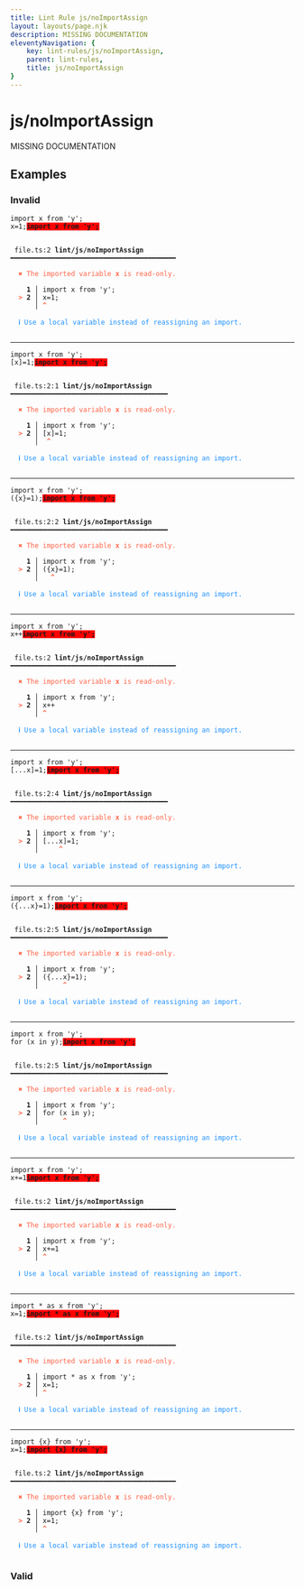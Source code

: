 ```yaml
---
title: Lint Rule js/noImportAssign
layout: layouts/page.njk
description: MISSING DOCUMENTATION
eleventyNavigation: {
	key: lint-rules/js/noImportAssign,
	parent: lint-rules,
	title: js/noImportAssign
}
---
```


# js/noImportAssign

MISSING DOCUMENTATION

<!-- EVERYTHING BELOW IS AUTOGENERATED. SEE SCRIPTS FOLDER FOR UPDATE SCRIPTS -->


## Examples
### Invalid
<pre class="language-text"><code class="language-text"><span class="token keyword">import</span> <span class="token variable">x</span> <span class="token keyword">from</span> <span class="token string">&apos;y&apos;</span><span class="token punctuation">;</span>
<span class="token variable">x</span><span class="token operator">=</span><span class="token number">1</span><span class="token punctuation">;</span><strong><span style="background-color: red">import x from &apos;y&apos;;</span></strong></code></pre>
<pre class="language-text"><code class="language-text">
 <span style="text-decoration-style: dotted;">file.ts:2</span> <strong>lint/js/noImportAssign</strong> ━━━━━━━━━━━━━━━━━━━━━━━━━━━━━━━━━━━━━━━━━

  <strong><span style="color: Tomato;">✖ </span></strong><span style="color: Tomato;">The imported variable </span><span style="color: Tomato;"><strong>x</strong></span><span style="color: Tomato;"> is read-only.</span>

  <strong>  1</strong><strong> │ </strong><span class="token keyword">import</span> <span class="token variable">x</span> <span class="token keyword">from</span> <span class="token string">&apos;y&apos;</span><span class="token punctuation">;</span>
  <strong><span style="color: Tomato;">&gt;</span></strong><strong> 2</strong><strong> │ </strong><span class="token variable">x</span><span class="token operator">=</span><span class="token number">1</span><span class="token punctuation">;</span>
     <strong> │ </strong><span style="color: Tomato;"><strong>^</strong></span>

  <strong><span style="color: DodgerBlue;">ℹ </span></strong><span style="color: DodgerBlue;">Use a local variable instead of reassigning an import.</span>

</code></pre>

---------------

<pre class="language-text"><code class="language-text"><span class="token keyword">import</span> <span class="token variable">x</span> <span class="token keyword">from</span> <span class="token string">&apos;y&apos;</span><span class="token punctuation">;</span>
<span class="token punctuation">[</span><span class="token variable">x</span><span class="token punctuation">]</span><span class="token operator">=</span><span class="token number">1</span><span class="token punctuation">;</span><strong><span style="background-color: red">import x from &apos;y&apos;;</span></strong></code></pre>
<pre class="language-text"><code class="language-text">
 <span style="text-decoration-style: dotted;">file.ts:2:1</span> <strong>lint/js/noImportAssign</strong> ━━━━━━━━━━━━━━━━━━━━━━━━━━━━━━━━━━━━━━━

  <strong><span style="color: Tomato;">✖ </span></strong><span style="color: Tomato;">The imported variable </span><span style="color: Tomato;"><strong>x</strong></span><span style="color: Tomato;"> is read-only.</span>

  <strong>  1</strong><strong> │ </strong><span class="token keyword">import</span> <span class="token variable">x</span> <span class="token keyword">from</span> <span class="token string">&apos;y&apos;</span><span class="token punctuation">;</span>
  <strong><span style="color: Tomato;">&gt;</span></strong><strong> 2</strong><strong> │ </strong><span class="token punctuation">[</span><span class="token variable">x</span><span class="token punctuation">]</span><span class="token operator">=</span><span class="token number">1</span><span class="token punctuation">;</span>
     <strong> │ </strong> <span style="color: Tomato;"><strong>^</strong></span>

  <strong><span style="color: DodgerBlue;">ℹ </span></strong><span style="color: DodgerBlue;">Use a local variable instead of reassigning an import.</span>

</code></pre>

---------------

<pre class="language-text"><code class="language-text"><span class="token keyword">import</span> <span class="token variable">x</span> <span class="token keyword">from</span> <span class="token string">&apos;y&apos;</span><span class="token punctuation">;</span>
<span class="token punctuation">(</span><span class="token punctuation">{</span><span class="token variable">x</span><span class="token punctuation">}</span><span class="token operator">=</span><span class="token number">1</span><span class="token punctuation">)</span><span class="token punctuation">;</span><strong><span style="background-color: red">import x from &apos;y&apos;;</span></strong></code></pre>
<pre class="language-text"><code class="language-text">
 <span style="text-decoration-style: dotted;">file.ts:2:2</span> <strong>lint/js/noImportAssign</strong> ━━━━━━━━━━━━━━━━━━━━━━━━━━━━━━━━━━━━━━━

  <strong><span style="color: Tomato;">✖ </span></strong><span style="color: Tomato;">The imported variable </span><span style="color: Tomato;"><strong>x</strong></span><span style="color: Tomato;"> is read-only.</span>

  <strong>  1</strong><strong> │ </strong><span class="token keyword">import</span> <span class="token variable">x</span> <span class="token keyword">from</span> <span class="token string">&apos;y&apos;</span><span class="token punctuation">;</span>
  <strong><span style="color: Tomato;">&gt;</span></strong><strong> 2</strong><strong> │ </strong><span class="token punctuation">(</span><span class="token punctuation">{</span><span class="token variable">x</span><span class="token punctuation">}</span><span class="token operator">=</span><span class="token number">1</span><span class="token punctuation">)</span><span class="token punctuation">;</span>
     <strong> │ </strong>  <span style="color: Tomato;"><strong>^</strong></span>

  <strong><span style="color: DodgerBlue;">ℹ </span></strong><span style="color: DodgerBlue;">Use a local variable instead of reassigning an import.</span>

</code></pre>

---------------

<pre class="language-text"><code class="language-text"><span class="token keyword">import</span> <span class="token variable">x</span> <span class="token keyword">from</span> <span class="token string">&apos;y&apos;</span><span class="token punctuation">;</span>
<span class="token variable">x</span><span class="token operator">++</span><strong><span style="background-color: red">import x from &apos;y&apos;;</span></strong></code></pre>
<pre class="language-text"><code class="language-text">
 <span style="text-decoration-style: dotted;">file.ts:2</span> <strong>lint/js/noImportAssign</strong> ━━━━━━━━━━━━━━━━━━━━━━━━━━━━━━━━━━━━━━━━━

  <strong><span style="color: Tomato;">✖ </span></strong><span style="color: Tomato;">The imported variable </span><span style="color: Tomato;"><strong>x</strong></span><span style="color: Tomato;"> is read-only.</span>

  <strong>  1</strong><strong> │ </strong><span class="token keyword">import</span> <span class="token variable">x</span> <span class="token keyword">from</span> <span class="token string">&apos;y&apos;</span><span class="token punctuation">;</span>
  <strong><span style="color: Tomato;">&gt;</span></strong><strong> 2</strong><strong> │ </strong><span class="token variable">x</span><span class="token operator">++</span>
     <strong> │ </strong><span style="color: Tomato;"><strong>^</strong></span>

  <strong><span style="color: DodgerBlue;">ℹ </span></strong><span style="color: DodgerBlue;">Use a local variable instead of reassigning an import.</span>

</code></pre>

---------------

<pre class="language-text"><code class="language-text"><span class="token keyword">import</span> <span class="token variable">x</span> <span class="token keyword">from</span> <span class="token string">&apos;y&apos;</span><span class="token punctuation">;</span>
<span class="token punctuation">[</span><span class="token operator">...</span><span class="token variable">x</span><span class="token punctuation">]</span><span class="token operator">=</span><span class="token number">1</span><span class="token punctuation">;</span><strong><span style="background-color: red">import x from &apos;y&apos;;</span></strong></code></pre>
<pre class="language-text"><code class="language-text">
 <span style="text-decoration-style: dotted;">file.ts:2:4</span> <strong>lint/js/noImportAssign</strong> ━━━━━━━━━━━━━━━━━━━━━━━━━━━━━━━━━━━━━━━

  <strong><span style="color: Tomato;">✖ </span></strong><span style="color: Tomato;">The imported variable </span><span style="color: Tomato;"><strong>x</strong></span><span style="color: Tomato;"> is read-only.</span>

  <strong>  1</strong><strong> │ </strong><span class="token keyword">import</span> <span class="token variable">x</span> <span class="token keyword">from</span> <span class="token string">&apos;y&apos;</span><span class="token punctuation">;</span>
  <strong><span style="color: Tomato;">&gt;</span></strong><strong> 2</strong><strong> │ </strong><span class="token punctuation">[</span><span class="token operator">...</span><span class="token variable">x</span><span class="token punctuation">]</span><span class="token operator">=</span><span class="token number">1</span><span class="token punctuation">;</span>
     <strong> │ </strong>    <span style="color: Tomato;"><strong>^</strong></span>

  <strong><span style="color: DodgerBlue;">ℹ </span></strong><span style="color: DodgerBlue;">Use a local variable instead of reassigning an import.</span>

</code></pre>

---------------

<pre class="language-text"><code class="language-text"><span class="token keyword">import</span> <span class="token variable">x</span> <span class="token keyword">from</span> <span class="token string">&apos;y&apos;</span><span class="token punctuation">;</span>
<span class="token punctuation">(</span><span class="token punctuation">{</span><span class="token operator">...</span><span class="token variable">x</span><span class="token punctuation">}</span><span class="token operator">=</span><span class="token number">1</span><span class="token punctuation">)</span><span class="token punctuation">;</span><strong><span style="background-color: red">import x from &apos;y&apos;;</span></strong></code></pre>
<pre class="language-text"><code class="language-text">
 <span style="text-decoration-style: dotted;">file.ts:2:5</span> <strong>lint/js/noImportAssign</strong> ━━━━━━━━━━━━━━━━━━━━━━━━━━━━━━━━━━━━━━━

  <strong><span style="color: Tomato;">✖ </span></strong><span style="color: Tomato;">The imported variable </span><span style="color: Tomato;"><strong>x</strong></span><span style="color: Tomato;"> is read-only.</span>

  <strong>  1</strong><strong> │ </strong><span class="token keyword">import</span> <span class="token variable">x</span> <span class="token keyword">from</span> <span class="token string">&apos;y&apos;</span><span class="token punctuation">;</span>
  <strong><span style="color: Tomato;">&gt;</span></strong><strong> 2</strong><strong> │ </strong><span class="token punctuation">(</span><span class="token punctuation">{</span><span class="token operator">...</span><span class="token variable">x</span><span class="token punctuation">}</span><span class="token operator">=</span><span class="token number">1</span><span class="token punctuation">)</span><span class="token punctuation">;</span>
     <strong> │ </strong>     <span style="color: Tomato;"><strong>^</strong></span>

  <strong><span style="color: DodgerBlue;">ℹ </span></strong><span style="color: DodgerBlue;">Use a local variable instead of reassigning an import.</span>

</code></pre>

---------------

<pre class="language-text"><code class="language-text"><span class="token keyword">import</span> <span class="token variable">x</span> <span class="token keyword">from</span> <span class="token string">&apos;y&apos;</span><span class="token punctuation">;</span>
<span class="token keyword">for</span> <span class="token punctuation">(</span><span class="token variable">x</span> <span class="token keyword">in</span> <span class="token variable">y</span><span class="token punctuation">)</span><span class="token punctuation">;</span><strong><span style="background-color: red">import x from &apos;y&apos;;</span></strong></code></pre>
<pre class="language-text"><code class="language-text">
 <span style="text-decoration-style: dotted;">file.ts:2:5</span> <strong>lint/js/noImportAssign</strong> ━━━━━━━━━━━━━━━━━━━━━━━━━━━━━━━━━━━━━━━

  <strong><span style="color: Tomato;">✖ </span></strong><span style="color: Tomato;">The imported variable </span><span style="color: Tomato;"><strong>x</strong></span><span style="color: Tomato;"> is read-only.</span>

  <strong>  1</strong><strong> │ </strong><span class="token keyword">import</span> <span class="token variable">x</span> <span class="token keyword">from</span> <span class="token string">&apos;y&apos;</span><span class="token punctuation">;</span>
  <strong><span style="color: Tomato;">&gt;</span></strong><strong> 2</strong><strong> │ </strong><span class="token keyword">for</span> <span class="token punctuation">(</span><span class="token variable">x</span> <span class="token keyword">in</span> <span class="token variable">y</span><span class="token punctuation">)</span><span class="token punctuation">;</span>
     <strong> │ </strong>     <span style="color: Tomato;"><strong>^</strong></span>

  <strong><span style="color: DodgerBlue;">ℹ </span></strong><span style="color: DodgerBlue;">Use a local variable instead of reassigning an import.</span>

</code></pre>

---------------

<pre class="language-text"><code class="language-text"><span class="token keyword">import</span> <span class="token variable">x</span> <span class="token keyword">from</span> <span class="token string">&apos;y&apos;</span><span class="token punctuation">;</span>
<span class="token variable">x</span><span class="token operator">+=</span><span class="token number">1</span><strong><span style="background-color: red">import x from &apos;y&apos;;</span></strong></code></pre>
<pre class="language-text"><code class="language-text">
 <span style="text-decoration-style: dotted;">file.ts:2</span> <strong>lint/js/noImportAssign</strong> ━━━━━━━━━━━━━━━━━━━━━━━━━━━━━━━━━━━━━━━━━

  <strong><span style="color: Tomato;">✖ </span></strong><span style="color: Tomato;">The imported variable </span><span style="color: Tomato;"><strong>x</strong></span><span style="color: Tomato;"> is read-only.</span>

  <strong>  1</strong><strong> │ </strong><span class="token keyword">import</span> <span class="token variable">x</span> <span class="token keyword">from</span> <span class="token string">&apos;y&apos;</span><span class="token punctuation">;</span>
  <strong><span style="color: Tomato;">&gt;</span></strong><strong> 2</strong><strong> │ </strong><span class="token variable">x</span><span class="token operator">+=</span><span class="token number">1</span>
     <strong> │ </strong><span style="color: Tomato;"><strong>^</strong></span>

  <strong><span style="color: DodgerBlue;">ℹ </span></strong><span style="color: DodgerBlue;">Use a local variable instead of reassigning an import.</span>

</code></pre>

---------------

<pre class="language-text"><code class="language-text"><span class="token keyword">import</span> <span class="token operator">*</span> <span class="token variable">as</span> <span class="token variable">x</span> <span class="token keyword">from</span> <span class="token string">&apos;y&apos;</span><span class="token punctuation">;</span>
<span class="token variable">x</span><span class="token operator">=</span><span class="token number">1</span><span class="token punctuation">;</span><strong><span style="background-color: red">import * as x from &apos;y&apos;;</span></strong></code></pre>
<pre class="language-text"><code class="language-text">
 <span style="text-decoration-style: dotted;">file.ts:2</span> <strong>lint/js/noImportAssign</strong> ━━━━━━━━━━━━━━━━━━━━━━━━━━━━━━━━━━━━━━━━━

  <strong><span style="color: Tomato;">✖ </span></strong><span style="color: Tomato;">The imported variable </span><span style="color: Tomato;"><strong>x</strong></span><span style="color: Tomato;"> is read-only.</span>

  <strong>  1</strong><strong> │ </strong><span class="token keyword">import</span> <span class="token operator">*</span> <span class="token variable">as</span> <span class="token variable">x</span> <span class="token keyword">from</span> <span class="token string">&apos;y&apos;</span><span class="token punctuation">;</span>
  <strong><span style="color: Tomato;">&gt;</span></strong><strong> 2</strong><strong> │ </strong><span class="token variable">x</span><span class="token operator">=</span><span class="token number">1</span><span class="token punctuation">;</span>
     <strong> │ </strong><span style="color: Tomato;"><strong>^</strong></span>

  <strong><span style="color: DodgerBlue;">ℹ </span></strong><span style="color: DodgerBlue;">Use a local variable instead of reassigning an import.</span>

</code></pre>

---------------

<pre class="language-text"><code class="language-text"><span class="token keyword">import</span> <span class="token punctuation">{</span><span class="token variable">x</span><span class="token punctuation">}</span> <span class="token keyword">from</span> <span class="token string">&apos;y&apos;</span><span class="token punctuation">;</span>
<span class="token variable">x</span><span class="token operator">=</span><span class="token number">1</span><span class="token punctuation">;</span><strong><span style="background-color: red">import {x} from &apos;y&apos;;</span></strong></code></pre>
<pre class="language-text"><code class="language-text">
 <span style="text-decoration-style: dotted;">file.ts:2</span> <strong>lint/js/noImportAssign</strong> ━━━━━━━━━━━━━━━━━━━━━━━━━━━━━━━━━━━━━━━━━

  <strong><span style="color: Tomato;">✖ </span></strong><span style="color: Tomato;">The imported variable </span><span style="color: Tomato;"><strong>x</strong></span><span style="color: Tomato;"> is read-only.</span>

  <strong>  1</strong><strong> │ </strong><span class="token keyword">import</span> <span class="token punctuation">{</span><span class="token variable">x</span><span class="token punctuation">}</span> <span class="token keyword">from</span> <span class="token string">&apos;y&apos;</span><span class="token punctuation">;</span>
  <strong><span style="color: Tomato;">&gt;</span></strong><strong> 2</strong><strong> │ </strong><span class="token variable">x</span><span class="token operator">=</span><span class="token number">1</span><span class="token punctuation">;</span>
     <strong> │ </strong><span style="color: Tomato;"><strong>^</strong></span>

  <strong><span style="color: DodgerBlue;">ℹ </span></strong><span style="color: DodgerBlue;">Use a local variable instead of reassigning an import.</span>

</code></pre>
### Valid

